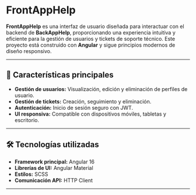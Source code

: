 # FrontAppHelp  

**FrontAppHelp** es una interfaz de usuario diseñada para interactuar con el backend de **BackAppHelp**, proporcionando una experiencia intuitiva y eficiente para la gestión de usuarios y tickets de soporte técnico. Este proyecto está construido con **Angular** y sigue principios modernos de diseño responsivo.  

---

## 🚀 Características principales  
- **Gestión de usuarios:** Visualización, edición y eliminación de perfiles de usuario.  
- **Gestión de tickets:** Creación, seguimiento y eliminación.  
- **Autenticación:** Inicio de sesión seguro con JWT.  
- **UI responsiva:** Compatible con dispositivos móviles, tabletas y escritorio.  

---

## 🛠️ Tecnologías utilizadas  
- **Framework principal:** Angular 16  
- **Librerías de UI:** Angular Material  
- **Estilos:** SCSS  
- **Comunicación API:** HTTP Client  

---
